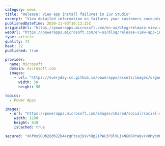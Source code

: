 ```yaml
---
category: news
title: "Release: View app install failures in ISV Studio"
excerpt: "View detailed information on failures your customers encounter when installing AppSource apps."
publishedDateTime: 2020-11-03T10:12:15Z
originalUrl: "https://powerapps.microsoft.com/en-us/blog/release-view-app-install-failures-in-isv-studio/"
webUrl: "https://powerapps.microsoft.com/en-us/blog/release-view-app-install-failures-in-isv-studio/"
type: article
quality: 72
heat: 72
published: true

provider:
  name: Microsoft
  domain: microsoft.com
  images:
    - url: "https://everyday-cc.github.io/powerapps/assets/images/organizations/microsoft.com-50x50.jpg"
      width: 50
      height: 50

topics:
  - Power Apps

images:
  - url: "https://powerapps.microsoft.com/images/shared/social/social-share-post-ignite.png"
    width: 1200
    height: 630
    isCached: true

secured: "X6fWsSOUh2Bdb2ZkA4zgPtsuj9sVhRp2IPWU3P8lVLi4NGK6RYaQvYv8MyKmK5RkwVsK0yV+kN7CqJw2JxSXt9nQtibrt0tlbuSHFsku8ffnMEyepbhErGO2M7jSwjfguJnFNo/xcArMPfL+Xi7hwpas/SsTxqh4gZwZU1/2uoR5A+XDs7lkky0KdxmnMny2KzTHiSwisBA5L/F/aerg38OKibc2iEPzXxAnHfP8JtNGo+vuUo2Stf6Oe/sfh1RN0Yz4Sk5GR5tyHNva9rnGWM83ktI5DxTH+8ZPcEp23SmWBGHuaa7662LaVf2q9IQ/BQ3bjut/3s20G1ut3/I9sdcbn6qxG7I+wcR5BSY7pU0=;nAnBvArI4EbpdRISHFP0Bw=="
---
```



